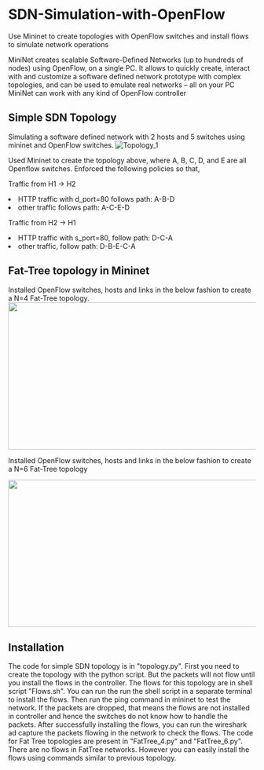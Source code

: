 # SDN-Simulation-with-OpenFlow
Use Mininet to create topologies with OpenFlow switches and install flows to simulate network operations

MiniNet creates scalable Software-Defined Networks (up to hundreds of nodes) using OpenFlow, on a single PC. 
It allows to quickly create, interact with and customize a software defined network prototype with complex topologies, and can be used to emulate real networks – all on your PC
MiniNet can work with any kind of OpenFlow controller

<h2>Simple SDN Topology</h2>

Simulating a software defined network with 2 hosts and 5 switches using mininet and OpenFlow switches.
![Topology_1](https://user-images.githubusercontent.com/43897597/54611023-90363980-4a2c-11e9-8b15-d08757ced127.PNG)

Used Mininet to create the topology above, where A, B, C, D, and E are all Openflow switches.
Enforced the following policies so that,

Traffic from H1 -> H2
    <li>HTTP traffic with d_port=80 follows path: A-B-D</li>
    <li>other traffic follows path: A-C-E-D</li>

Traffic from H2 -> H1
    <li>HTTP traffic with s_port=80, follow path: D-C-A</li>
    <li>other traffic, follow path: D-B-E-C-A</li>


<h2>Fat-Tree topology in Mininet</h2>
Installed OpenFlow switches, hosts and links in the below fashion to create a N=4 Fat-Tree topology. 
<div style="text-align:center"><img src ="https://user-images.githubusercontent.com/43897597/54611230-f458fd80-4a2c-11e9-918a-6861eb70ac2e.PNG" width="700" height="300"/></div>


Installed OpenFlow switches, hosts and links in the below fashion to create a N=6 Fat-Tree topology
<div style="text-align:center"><img src ="https://user-images.githubusercontent.com/43897597/54611239-f7ec8480-4a2c-11e9-87d9-a799df128919.PNG" width="700" height="300"/></div>


<h2>Installation</h2>

The code for simple SDN topology is in "topology.py". First you need to create the topology with the python script.
But the packets will not flow until you install the flows in the controller. The flows for this topology are in shell script "Flows.sh". You can run the run the shell script in a separate terminal to install the flows.
Then run the ping command in mininet to test the network. If the packets are dropped, that means the flows are not installed in controller and hence the switches do not know how to handle the packets.
After successfully installing the flows, you can run the wireshark ad capture the packets flowing in the network to check the flows.
The code for Fat Tree topologies are present in "FatTree_4.py" and "FatTree_6.py". There are no flows in FatTree networks. However you can easily install the flows using commands similar to previous topology.

